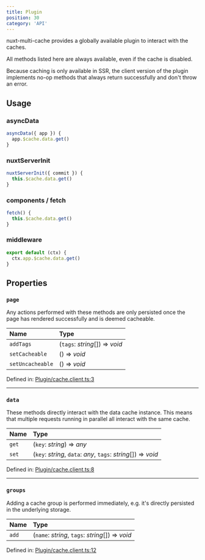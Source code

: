 ```yaml
---
title: Plugin
position: 30
category: 'API'
---
```


<p className="lead">
nuxt-multi-cache provides a globally available plugin to interact with the
caches.
</p>

All methods listed here are always available, even if the cache is disabled.

Because caching is only available in SSR, the client version of the plugin
implements no-op methods that always return successfully and don't throw an
error.

## Usage

### asyncData
```javascript
asyncData({ app }) {
  app.$cache.data.get()
}
```

### nuxtServerInit
```javascript
nuxtServerInit({ commit }) {
  this.$cache.data.get()
}
```

### components / fetch
```javascript
fetch() {
  this.$cache.data.get()
}
```

### middleware
```javascript
export default (ctx) {
  ctx.app.$cache.data.get()
}
```


## Properties

### `page`

Any actions performed with these methods are only persisted once the page has
rendered successfully and is deemed cacheable.

| Name | Type |
| :------ | :------ |
| `addTags` | (`tags`: *string*[]) => *void* |
| `setCacheable` | () => *void* |
| `setUncacheable` | () => *void* |

Defined in: [Plugin/cache.client.ts:3](https://github.com/dulnan/nuxt-route-cache/blob/5d0cfe9/src/Plugin/cache.client.ts#L3)

___

### `data`

These methods directly interact with the data cache instance. This means that
multiple requests running in parallel all interact with the same cache.

| Name | Type |
| :------ | :------ |
| `get` | (`key`: *string*) => *any* |
| `set` | (`key`: *string*, `data`: *any*, `tags`: *string*[]) => *void* |

Defined in: [Plugin/cache.client.ts:8](https://github.com/dulnan/nuxt-route-cache/blob/5d0cfe9/src/Plugin/cache.client.ts#L8)
___

### `groups`

Adding a cache group is performed immediately, e.g. it's directly persisted in
the underlying storage.

| Name | Type |
| :------ | :------ |
| `add` | (`name`: *string*, `tags`: *string*[]) => *void* |

Defined in: [Plugin/cache.client.ts:12](https://github.com/dulnan/nuxt-route-cache/blob/5d0cfe9/src/Plugin/cache.client.ts#L12)
